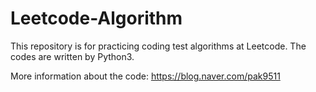 # Leetcode-Algorithm
This repository is for practicing coding test algorithms at Leetcode. The codes are written by Python3. 

More information about the code: https://blog.naver.com/pak9511
